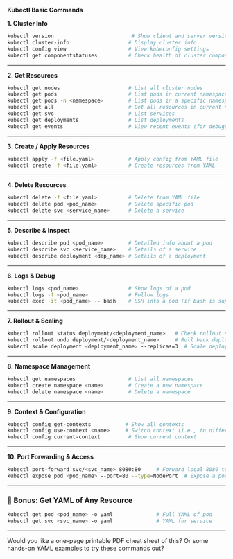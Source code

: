 **Kubectl Basic Commands**

**1. Cluster Info**

```bash
kubectl version                         # Show client and server version
kubectl cluster-info                   # Display cluster info
kubectl config view                    # View kubeconfig settings
kubectl get componentstatuses          # Check health of cluster components
```

---

 **2. Get Resources**

```bash
kubectl get nodes                      # List all cluster nodes
kubectl get pods                       # List pods in current namespace
kubectl get pods -n <namespace>        # List pods in a specific namespace
kubectl get all                        # Get all resources in current namespace
kubectl get svc                        # List services
kubectl get deployments                # List deployments
kubectl get events                     # View recent events (for debugging)
```

---

**3. Create / Apply Resources**

```bash
kubectl apply -f <file.yaml>           # Apply config from YAML file
kubectl create -f <file.yaml>          # Create resources from YAML
```

---

**4. Delete Resources**

```bash
kubectl delete -f <file.yaml>          # Delete from YAML file
kubectl delete pod <pod_name>          # Delete specific pod
kubectl delete svc <service_name>      # Delete a service
```

---

**5. Describe & Inspect**

```bash
kubectl describe pod <pod_name>        # Detailed info about a pod
kubectl describe svc <service_name>    # Details of a service
kubectl describe deployment <dep_name> # Details of a deployment
```

---

**6. Logs & Debug**

```bash
kubectl logs <pod_name>                # Show logs of a pod
kubectl logs -f <pod_name>             # Follow logs
kubectl exec -it <pod_name> -- bash    # SSH into a pod (if bash is supported)
```

---

**7. Rollout & Scaling**

```bash
kubectl rollout status deployment/<deployment_name>   # Check rollout status
kubectl rollout undo deployment/<deployment_name>     # Roll back deployment
kubectl scale deployment <deployment_name> --replicas=3  # Scale deployment
```

---

**8. Namespace Management**

```bash
kubectl get namespaces                 # List all namespaces
kubectl create namespace <name>        # Create a new namespace
kubectl delete namespace <name>        # Delete a namespace
```

---

**9. Context & Configuration**

```bash
kubectl config get-contexts           # Show all contexts
kubectl config use-context <name>     # Switch context (i.e., to different cluster)
kubectl config current-context         # Show current context
```

---

**10. Port Forwarding & Access**

```bash
kubectl port-forward svc/<svc_name> 8080:80     # Forward local 8080 to pod/service port 80
kubectl expose pod <pod_name> --port=80 --type=NodePort  # Expose a pod as a service
```

---

### 📄 Bonus: Get YAML of Any Resource

```bash
kubectl get pod <pod_name> -o yaml              # Full YAML of pod
kubectl get svc <svc_name> -o yaml              # YAML for service
```

---

Would you like a one-page printable PDF cheat sheet of this? Or some hands-on YAML examples to try these commands out?
